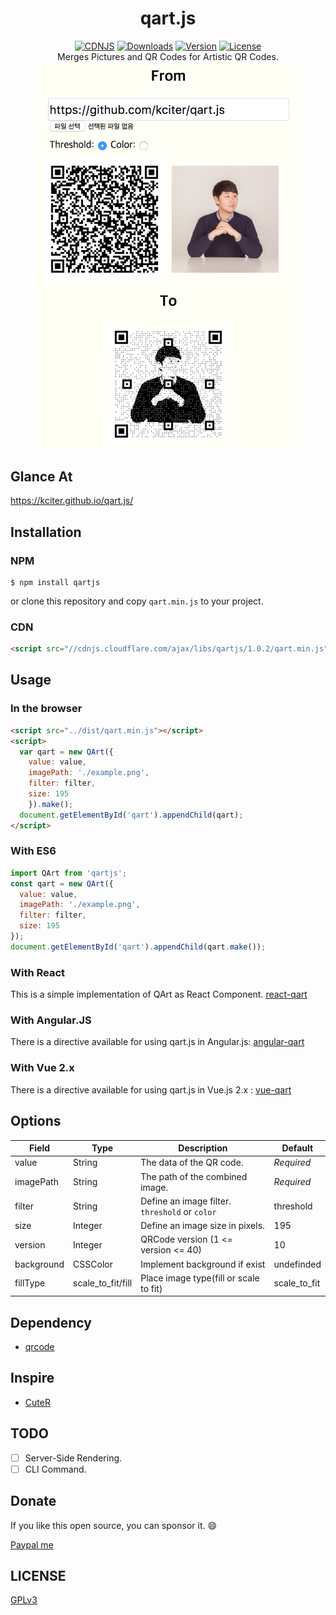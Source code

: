 <h1 align="center">qart.js</h1>
<p align="center">
<a href="https://cdnjs.com/libraries/qartjs"><img src="https://img.shields.io/cdnjs/v/qartjs.svg" alt="CDNJS"></a>
<a href="https://www.npmjs.com/package/qartjs"><img src="https://img.shields.io/npm/dt/qartjs.svg" alt="Downloads"></a>
<a href="https://www.npmjs.com/package/qartjs"><img src="https://img.shields.io/npm/v/qartjs.svg" alt="Version"></a>
<a href="https://www.npmjs.com/package/qartjs"><img src="https://img.shields.io/npm/l/qartjs.svg" alt="License"></a>
<br>
Merges Pictures and QR Codes for Artistic QR Codes.
<br>
<img src="intro.png" width="427">
</p>

## Glance At
https://kciter.github.io/qart.js/


## Installation
### NPM
```
$ npm install qartjs
```
or clone this repository and copy `qart.min.js` to your project.

### CDN
```html
<script src="//cdnjs.cloudflare.com/ajax/libs/qartjs/1.0.2/qart.min.js"></script>
```

## Usage
### In the browser
```html
<script src="../dist/qart.min.js"></script>
<script>
  var qart = new QArt({
    value: value,
    imagePath: './example.png',
    filter: filter,
    size: 195
	}).make();
  document.getElementById('qart').appendChild(qart);
</script>
```

### With ES6
```js
import QArt from 'qartjs';
const qart = new QArt({
  value: value,
  imagePath: './example.png',
  filter: filter,
  size: 195
});
document.getElementById('qart').appendChild(qart.make());
```

### With React
This is a simple implementation of QArt as React Component. [react-qart](https://github.com/BatuhanK/react-qart)

### With Angular.JS
There is a directive available for using qart.js in Angular.js: [angular-qart](https://github.com/isonet/angular-qart)

### With Vue 2.x
There is a directive available for using qart.js in Vue.js 2.x : [vue-qart](https://github.com/superman66/vue-qart)

## Options
|Field|Type|Description|Default|
|-----|----|-----------|-------|
|value|String|The data of the QR code.|*Required*|
|imagePath|String|The path of the combined image.|*Required*|
|filter|String|Define an image filter. `threshold` or `color`|threshold|
|size|Integer|Define an image size in pixels.|195
|version|Integer|QRCode version (1 <= version <= 40)|10|
|background|CSSColor|Implement background if exist|undefinded
|fillType|scale_to_fit/fill| Place image type(fill or scale to fit)|scale_to_fit

## Dependency
* [qrcode](https://github.com/kazuhikoarase/qrcode-generator/tree/master/js)

## Inspire
* [CuteR](https://github.com/chinuno-usami/CuteR)

## TODO
* [ ] Server-Side Rendering.
* [ ] CLI Command.

## Donate
If you like this open source, you can sponsor it. :smile:

[Paypal me](paypal.me/kciter)

## LICENSE
[GPLv3](LICENSE)
